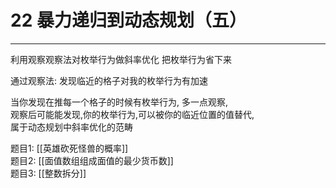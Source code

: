 # 22 暴力递归到动态规划（五）

---

利用观察观察法对枚举行为做斜率优化  把枚举行为省下来

通过观察法: 发现临近的格子对我的枚举行为有加速

当你发现在推每一个格子的时候有枚举行为, 多一点观察,   
观察后可能能发现,你的枚举行为,可以被你的临近位置的值替代,   
属于动态规划中斜率优化的范畴

题目1: [[英雄砍死怪兽的概率]]  
题目2: [[面值数组组成面值的最少货币数]]  
题目3: [[整数拆分]]  





